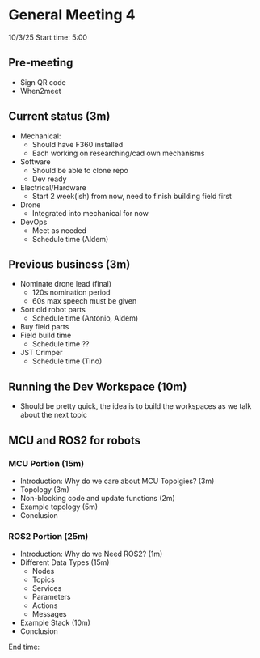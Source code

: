 # General Meeting 4
10/3/25
Start time: 5:00
## Pre-meeting
* Sign QR code
* When2meet
## Current status (3m)
* Mechanical:
	* Should have F360 installed
	* Each working on researching/cad own mechanisms
* Software
	* Should be able to clone repo
	* Dev ready
* Electrical/Hardware
	* Start 2 week(ish) from now, need to finish building field first
* Drone
	* Integrated into mechanical for now
* DevOps
	* Meet as needed
	* Schedule time (Aldem)
## Previous business (3m)
* Nominate drone lead (final)
	* 120s nomination period
	* 60s max speech must be given
* Sort old robot parts
	* Schedule time (Antonio, Aldem)
* Buy field parts
* Field build time
	* Schedule time ??
* JST Crimper
	* Schedule time (Tino)
## Running the Dev Workspace (10m)
* Should be pretty quick, the idea is to build the workspaces as we talk about the next topic
## MCU and ROS2 for robots
### MCU Portion (15m)
* Introduction: Why do we care about MCU Topolgies? (3m)
* Topology (3m)
* Non-blocking code and update functions (2m)
* Example topology (5m)
* Conclusion
### ROS2 Portion (25m)
* Introduction: Why do we Need ROS2? (1m)
* Different Data Types (15m)
	* Nodes
	* Topics
	* Services
	* Parameters
	* Actions
	* Messages
* Example Stack (10m)
* Conclusion

End time:

